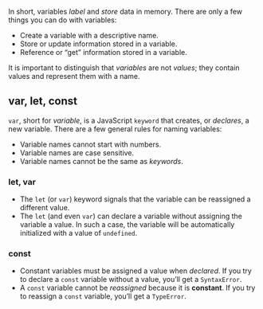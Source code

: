 In short, variables _label_ and _store_ data in memory. There are only a few things you can do with variables:
* Create a variable with a descriptive name.
* Store or update information stored in a variable.
* Reference or “get” information stored in a variable.

It is important to distinguish that _variables_ are not _values_; they contain values and represent them with a name.

## var, let, const
`var`, short for _variable_, is a JavaScript `keyword` that creates, or _declares_, a new variable. There are a few general rules for naming variables:
* Variable names cannot start with numbers.
* Variable names are case sensitive.
* Variable names cannot be the same as _keywords_.

### let, var
* The `let` (or `var`) keyword signals that the variable can be reassigned a different value.
* The `let` (and even `var`) can declare a variable without assigning the variable a value. In such a case, the variable will be automatically initialized with a value of `undefined`.

### const
* Constant variables must be assigned a value when _declared_. If you try to declare a `const` variable without a value, you’ll get a `SyntaxError`.
* A `const` variable cannot be _reassigned_ because it is **constant**. If you try to reassign a `const` variable, you’ll get a `TypeError`.
